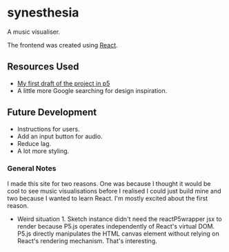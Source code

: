 # synesthesia

A music visualiser.

The frontend was created using [React](https://react.dev/).

## Resources Used
- [My first draft of the project in p5](https://github.com/Susu-spec/synesthesia-v0)
- A little more Google searching for design inspiration.

## Future Development
- Instructions for users.
- Add an input button for audio.
- Reduce lag.
- A lot more styling.

### General Notes
I made this site for two reasons. One was because I thought it would be cool to see music visualisations before I realised I could just build mine and two because I wanted to learn React. I'm mostly excited about the first reason.

- Weird situation 1. Sketch instance didn't need the reactP5wrapper jsx to render because P5.js operates independently of React's virtual DOM. P5.js directly manipulates the HTML canvas element without relying on React's rendering mechanism. That's interesting.
